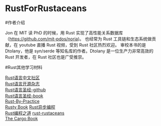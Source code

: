 # RustForRustaceans

#作者介绍

Jon 在 MIT 读 PhD 的时候，用 Rust 实现了高性能关系数据库（https://github.com/mit-pdos/noria)。 也经常为 Rust 工具链和生态系统做贡献，在 youtube 直播 Rust 视频，受到 Rust 社区热烈欢迎。
审校本书的是 Dtolany，他是 syn/serde 等知名库的作者。Dtolany 是一位生产力非常高效的 Rust 开发者，在 Rust 社区也是广受推崇。

#Rust其他学习材料

[Rust语言中文社区](https://rustcc.cn/)  
[Rust语言开源杂志](https://rustmagazine.github.io/rust_magazine_2021/)  
[Rust语言圣经-github](https://github.com/sunface/rust-course)  
[Rust语言圣经-book](https://course.rs/about-book.html)  
[Rust-By-Practice](https://github.com/sunface/rust-by-practice)    
[Rusty Book](https://github.com/rustlang-cn/rusty-book)
[Rust异步编程](https://course.rs/async-rust/intro.html)  
[Rust编程之道](https://book.douban.com/subject/30418895/)
[rust-rustaceans](https://nostarch.com/rust-rustaceans)  
[The Cargo Book](https://doc.rust-lang.org/cargo/index.html)  


